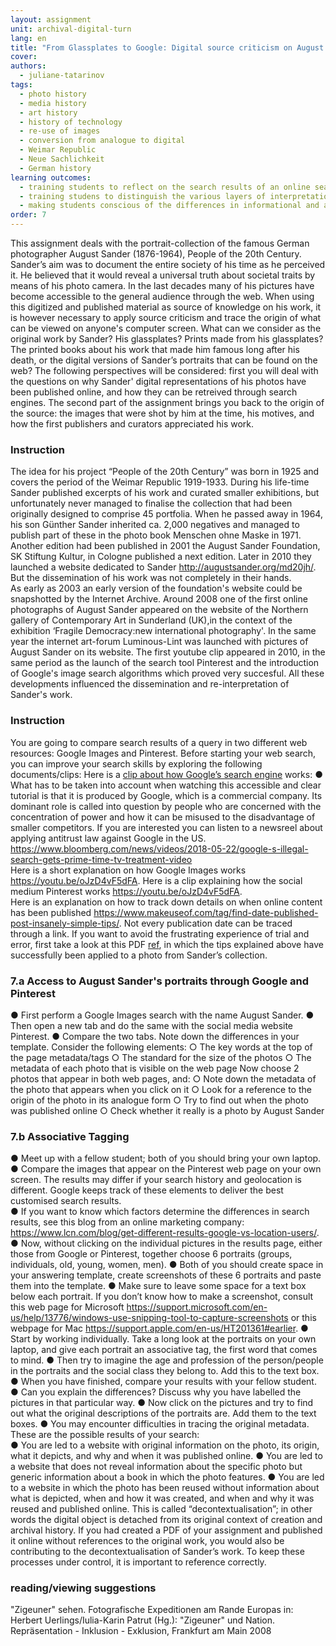 ```yaml
---
layout: assignment
unit: archival-digital-turn
lang: en
title: "From Glassplates to Google: Digital source criticism on August Sander’s "People of the 20th Century"
cover:
authors: 
  - juliane-tatarinov
tags:
  - photo history
  - media history
  - art history
  - history of technology
  - re-use of images
  - conversion from analogue to digital
  - Weimar Republic
  - Neue Sachlichkeit
  - German history
learning outcomes:
  - training students to reflect on the search results of an online search and how this is determined by the properties of the search engine,
  - training studens to distinguish the various layers of interpretations when applying source criticism on analogue photos that have been published online
  - making students conscious of the differences in informational and artifactual value between the analogue and digital source.
order: 7
---
```

This assignment deals with the portrait-collection of the famous German photographer August Sander (1876-1964), People of the 20th Century. Sander’s aim was to document the entire society of his time as he perceived it. He believed that it would reveal a universal truth about societal traits by means of his photo camera. In the last decades many of his pictures have become accessible to the general audience through the web. When using this digitized and published material as source of knowledge on his work, it is however necessary to apply source criticism and trace the origin of what can be viewed on anyone's computer screen. What can we consider as the original work by Sander? His glassplates? Prints made from his glassplates? The printed books about his work that made him famous long after his death, or the digital versions of Sander’s portraits that can be found on the web? The following perspectives will be considered: first you will deal with the questions on why Sander' digital representations of his photos have been published online, and how they can be retreived through search engines. The second part of the assignment brings you back to the origin of the source: the images that were shot by him at the time, his motives, and how the first publishers and curators appreciated his work.  

<!-- more -->

<!-- briefing-student -->
### Instruction
<!-- section-contents -->

The idea for his project “People of the 20th Century” was born in 1925 and covers the period of the Weimar Republic 1919-1933.
During his life-time Sander published excerpts of his work and curated smaller exhibitions, but unfortunately never managed to finalise the collection that had been originally designed to comprise 45 portfolia. When he passed away in 1964, his son Günther Sander inherited  ca. 2,000 negatives and managed to publish part of these in the photo book Menschen ohne Maske in 1971. Another edition had been published in 2001 the August Sander Foundation, SK Stiftung Kultur, in Cologne published a next edition. Later in 2010 they launched a website dedicated to Sander http://augustsander.org/md20jh/. But the dissemination of his work was not completely in their hands.  
As early as 2003 an early version of the foundation's website could be snapshotted by the Internet Archive. Around 2008 one of the first online photographs of August Sander appeared on the website of the Northern gallery of Contemporary Art in Sunderland (UK),in the context of the exhibition ‘Fragile Democracy:new international photography'. In the same year the internet art-forum Luminous-Lint was launched with pictures of August Sander on its website. The first youtube clip appeared in 2010, in the same period as the launch of the search tool Pinterest and the introduction of Google's image search algorithms which proved very succesful. All these developments influenced the dissemination and re-interpretation of Sander's work.

<!-- section -->

### Instruction
<!-- section -->
You are going to compare search results of a query in two different web resources: Google Images and Pinterest. 
Before starting your web search, you can improve your search skills by exploring the following documents/clips: 
Here is a [clip about how Google’s search engine](https://www.youtube.com/watch?v=BNHR6IQJGZs) works:
●	What has to be taken into account when watching this accessible and clear tutorial is that it is produced by Google, which is a commercial company. Its dominant role is called into question by people who are concerned with the concentration of power and how it can be misused to the disadvantage of smaller competitors. If you are interested you can listen to a newsreel about applying antitrust law against Google in the US. https://www.bloomberg.com/news/videos/2018-05-22/google-s-illegal-search-gets-prime-time-tv-treatment-video        
Here is a short explanation on how Google Images works https://youtu.be/oJzD4vF5dFA. 
Here is a clip explaining how the social medium Pinterest works https://youtu.be/oJzD4vF5dFA.  
Here is an explanation on how to track down details on when online content has been published
https://www.makeuseof.com/tag/find-date-published-post-insanely-simple-tips/. 
Not every publication date can be traced through a link. If you want to avoid the frustrating experience of trial and error, first take a look at this PDF [ref](sander-trace-date), in which the tips explained above have successfully been applied to a photo from Sander’s collection. 

### 7.a Access to August Sander's portraits through Google and Pinterest
<!-- section-contents -->
●	First perform a Google Images search with the name August Sander.
●	Then open a new tab and do the same with the social media website Pinterest.
●	Compare the two tabs. Note down the differences in your template. Consider the following elements: 
○	The key words at the top of the page metadata/tags
○	The standard for the size of the photos
○	The metadata of each photo that is visible on the web page
                 Now choose 2 photos that appear in both web pages, and: 
○	Note down the metadata of the photo that appears when you click on it 
○	Look for a reference to the origin of the photo in its analogue form
○	Try to find out when the photo was published online 
○	Check whether it really is a photo by August Sander 

### 7.b Associative Tagging

●	Meet up with a fellow student; both of you should bring your own laptop.
●	Compare the images that appear on the Pinterest web page on your own screen. The results may differ if your search history and geolocation is different. Google keeps track of these elements to deliver the best customised search results.  
●	If you want to know which factors determine the differences in search results, see this blog from an online marketing company: https://www.lcn.com/blog/get-different-results-google-vs-location-users/.
●	Now, without clicking on the individual pictures in the results page, either those from Google or Pinterest, together choose 6 portraits 
(groups, individuals, old, young, women, men).
●	Both of you should create space in your answering template, create screenshots of these 6 portraits and paste them into the template.
●	Make sure to leave some space for a text box below each portrait. If you don’t know how to make a screenshot, consult this web page for Microsoft https://support.microsoft.com/en-us/help/13776/windows-use-snipping-tool-to-capture-screenshots or this webpage for Mac https://support.apple.com/en-us/HT201361#earlier.
●	Start by working individually. Take a long look at the portraits on your own laptop, and give each portrait an associative tag, the first word that comes to mind. 
●	Then try to imagine the age and profession of the person/people in the portraits and the social class they belong to. Add this to the text box. 
●	When you have finished, compare your results with your fellow student. 
●	Can you explain the differences? Discuss why you have labelled the pictures in that particular way. 
●	Now click on the pictures and try to find out what the original descriptions of the portraits are. Add them to the text boxes.
●	You may encounter difficulties in tracing the original metadata. These are the possible results of your search:  
●	You are led to a website with original information on the photo, its origin, what it depicts, and why and when it was published online. 
●	You are led to a website that does not reveal information about the specific photo but generic information about a book in which the photo features. 
●	You are led to a website in which the photo has been reused without information about what is depicted, when and how it was created, and when and why it was reused and published online. This is called “decontextualisation”; in other words the digital object is detached from its original context of creation and archival history. If you had created a PDF of your assignment and published it online without references to the original work, you would also be contributing to the decontextualisation of Sander’s work. To keep these processes under control, it is important to reference correctly.  

<!-- section -->
### reading/viewing suggestions
<!-- section-contents -->
 "Zigeuner" sehen. Fotografische Expeditionen am Rande Europas
in: Herbert Uerlings/Iulia-Karin Patrut (Hg.): "Zigeuner" und Nation. Repräsentation - Inklusion - Exklusion, Frankfurt am Main 2008


<!-- briefing-teacher -->

